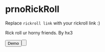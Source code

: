 # prnoRickRoll

Replace `rickroll link` with your rickroll link :)

<p> Rick roll ur horny friends. By hx3</p>

<button href="http://hx3dev.tk/">Demo<button>
